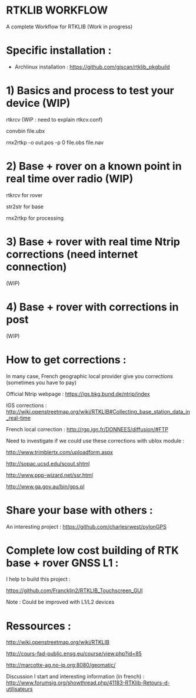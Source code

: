 # RTKLIB WORKFLOW
A complete Workflow for RTKLIB (Work in progress)

# Specific installation : 

* Archlinux installation :
https://github.com/giscan/rtklib_pkgbuild


# 1) Basics and process to test your device (WIP)
rtkrcv (WIP : need to explain rtkcv.conf)

convbin file.ubx 

rnx2rtkp -o out.pos -p 0 file.obs file.nav 


# 2) Base + rover on a known point in real time over radio (WIP)
rtkrcv for rover

str2str for base

rnx2rtkp for processing


# 3) Base + rover with real time Ntrip corrections (need internet connection)
(WIP)

# 4) Base + rover with corrections in post
(WIP)

# How to get corrections :

In many case, French geographic local provider give you corrections (sometimes you have to pay) 

Official Ntrip webpage : https://igs.bkg.bund.de/ntrip/index

IGS corrections : 
http://wiki.openstreetmap.org/wiki/RTKLIB#Collecting_base_station_data_in_real-time

French local correction :
http://rgp.ign.fr/DONNEES/diffusion/#FTP

Need to investigate if we could use these corrections with ublox module :

http://www.trimblertx.com/uploadform.aspx

http://sopac.ucsd.edu/scout.shtml

http://www.ppp-wizard.net/ssr.html

http://www.ga.gov.au/bin/gps.pl

# Share your base with others : 
An interesting project : https://github.com/charlesrwest/pylonGPS

# Complete low cost building of RTK base + rover GNSS L1 : 

I help to build this project : 

https://github.com/Francklin2/RTKLIB_Touchscreen_GUI

Note : Could be improved with L1/L2 devices

# Ressources :

http://wiki.openstreetmap.org/wiki/RTKLIB

http://cours-fad-public.ensg.eu/course/view.php?id=85

http://marcotte-ag.no-ip.org:8080/geomatic/

Discussion I start and interesting information (in french) : http://www.forumsig.org/showthread.php/41183-RTKlib-Retours-d-utilisateurs

